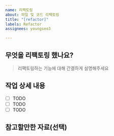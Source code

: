 ```yaml
---
name: 리팩토링
about: 파일 및 코드 리팩토링
title: "[refactor]"
labels: Refactor
assignees: youngseo3

---
```


## 무엇을 리팩토링 했나요?

> 리팩토링하는 기능에 대해 간결하게 설명해주세요

## 작업 상세 내용

- [ ] TODO
- [ ] TODO
- [ ] TODO

## 참고할만한 자료(선택)
